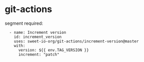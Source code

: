# git-actions
segment required:

      - name: Increment version
        id: increment_version
        uses: sweet-io-org/git-actions/increment-version@master
        with:
          version: ${{ env.TAG_VERSION }}
          increment: "patch"